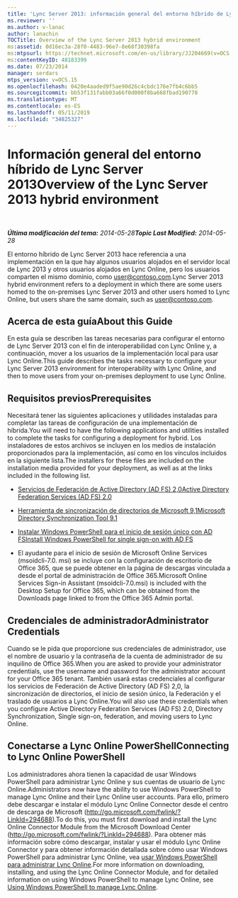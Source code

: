 ```yaml
---
title: 'Lync Server 2013: información general del entorno híbrido de Lync Server'
ms.reviewer: ''
ms.author: v-lanac
author: lanachin
TOCTitle: Overview of the Lync Server 2013 hybrid environment
ms:assetid: 0d16ec3a-28f0-4483-96e7-8e68f30398fa
ms:mtpsurl: https://technet.microsoft.com/en-us/library/JJ204669(v=OCS.15)
ms:contentKeyID: 48183399
ms.date: 07/23/2014
manager: serdars
mtps_version: v=OCS.15
ms.openlocfilehash: 0420e4aaded9f5ae90d26c4cbdc176e7fb4c6bb5
ms.sourcegitcommit: bb53f131fabb03a66f0d000f8ba668fbad190778
ms.translationtype: MT
ms.contentlocale: es-ES
ms.lasthandoff: 05/11/2019
ms.locfileid: "34825327"
---
```

<div data-xmlns="http://www.w3.org/1999/xhtml">

<div class="topic" data-xmlns="http://www.w3.org/1999/xhtml" data-msxsl="urn:schemas-microsoft-com:xslt" data-cs="http://msdn.microsoft.com/en-us/">

<div data-asp="http://msdn2.microsoft.com/asp">

# <a name="overview-of-the-lync-server-2013-hybrid-environment"></a><span data-ttu-id="b5280-102">Información general del entorno híbrido de Lync Server 2013</span><span class="sxs-lookup"><span data-stu-id="b5280-102">Overview of the Lync Server 2013 hybrid environment</span></span>

</div>

<div id="mainSection">

<div id="mainBody">

<span> </span>

<span data-ttu-id="b5280-103">_**Última modificación del tema:** 2014-05-28_</span><span class="sxs-lookup"><span data-stu-id="b5280-103">_**Topic Last Modified:** 2014-05-28_</span></span>

<span data-ttu-id="b5280-104">El entorno híbrido de Lync Server 2013 hace referencia a una implementación en la que hay algunos usuarios alojados en el servidor local de Lync 2013 y otros usuarios alojados en Lync Online, pero los usuarios comparten el mismo dominio, como user@contoso.com.</span><span class="sxs-lookup"><span data-stu-id="b5280-104">Lync Server 2013 hybrid environment refers to a deployment in which there are some users homed to the on-premises Lync Server 2013 and other users homed to Lync Online, but users share the same domain, such as user@contoso.com.</span></span>

<div>

## <a name="about-this-guide"></a><span data-ttu-id="b5280-105">Acerca de esta guía</span><span class="sxs-lookup"><span data-stu-id="b5280-105">About this Guide</span></span>

<span data-ttu-id="b5280-106">En esta guía se describen las tareas necesarias para configurar el entorno de Lync Server 2013 con el fin de interoperabilidad con Lync Online y, a continuación, mover a los usuarios de la implementación local para usar Lync Online.</span><span class="sxs-lookup"><span data-stu-id="b5280-106">This guide describes the tasks necessary to configure your Lync Server 2013 environment for interoperability with Lync Online, and then to move users from your on-premises deployment to use Lync Online.</span></span>

</div>

<div>

## <a name="prerequisites"></a><span data-ttu-id="b5280-107">Requisitos previos</span><span class="sxs-lookup"><span data-stu-id="b5280-107">Prerequisites</span></span>

<span data-ttu-id="b5280-108">Necesitará tener las siguientes aplicaciones y utilidades instaladas para completar las tareas de configuración de una implementación de híbrida.</span><span class="sxs-lookup"><span data-stu-id="b5280-108">You will need to have the following applications and utilities installed to complete the tasks for configuring a deployment for hybrid.</span></span> <span data-ttu-id="b5280-109">Los instaladores de estos archivos se incluyen en los medios de instalación proporcionados para la implementación, así como en los vínculos incluidos en la siguiente lista.</span><span class="sxs-lookup"><span data-stu-id="b5280-109">The installers for these files are included on the installation media provided for your deployment, as well as at the links included in the following list.</span></span>

  - [<span data-ttu-id="b5280-110">Servicios de Federación de Active Directory (AD FS) 2,0</span><span class="sxs-lookup"><span data-stu-id="b5280-110">Active Directory Federation Services (AD FS) 2.0</span></span>](http://go.microsoft.com/fwlink/p/?linkid=257305)

  - [<span data-ttu-id="b5280-111">Herramienta de sincronización de directorios de Microsoft 9,1</span><span class="sxs-lookup"><span data-stu-id="b5280-111">Microsoft Directory Synchronization Tool 9.1</span></span>](http://go.microsoft.com/fwlink/p/?linkid=257307)

  - [<span data-ttu-id="b5280-112">Instalar Windows PowerShell para el inicio de sesión único con AD FS</span><span class="sxs-lookup"><span data-stu-id="b5280-112">Install Windows PowerShell for single sign-on with AD FS</span></span>](http://go.microsoft.com/fwlink/p/?linkid=398710)

  - <span data-ttu-id="b5280-113">El ayudante para el inicio de sesión de Microsoft Online Services (msoidcli-7.0. msi) se incluye con la configuración de escritorio de Office 365, que se puede obtener en la página de descargas vinculada a desde el portal de administración de Office 365.</span><span class="sxs-lookup"><span data-stu-id="b5280-113">Microsoft Online Services Sign-in Assistant (msoidcli-7.0.msi) is included with the Desktop Setup for Office 365, which can be obtained from the Downloads page linked to from the Office 365 Admin portal.</span></span>

</div>

<div>

## <a name="administrator-credentials"></a><span data-ttu-id="b5280-114">Credenciales de administrador</span><span class="sxs-lookup"><span data-stu-id="b5280-114">Administrator Credentials</span></span>

<span data-ttu-id="b5280-115">Cuando se le pida que proporcione sus credenciales de administrador, use el nombre de usuario y la contraseña de la cuenta de administrador de su inquilino de Office 365.</span><span class="sxs-lookup"><span data-stu-id="b5280-115">When you are asked to provide your administrator credentials, use the username and password for the administrator account for your Office 365 tenant.</span></span> <span data-ttu-id="b5280-116">También usará estas credenciales al configurar los servicios de Federación de Active Directory (AD FS) 2,0, la sincronización de directorios, el inicio de sesión único, la Federación y el traslado de usuarios a Lync Online.</span><span class="sxs-lookup"><span data-stu-id="b5280-116">You will also use these credentials when you configure Active Directory Federation Services (AD FS) 2.0, Directory Synchronization, Single sign-on, federation, and moving users to Lync Online.</span></span>

</div>

<div>

## <a name="connecting-to-lync-online-powershell"></a><span data-ttu-id="b5280-117">Conectarse a Lync Online PowerShell</span><span class="sxs-lookup"><span data-stu-id="b5280-117">Connecting to Lync Online PowerShell</span></span>

<span data-ttu-id="b5280-118">Los administradores ahora tienen la capacidad de usar Windows PowerShell para administrar Lync Online y sus cuentas de usuario de Lync Online.</span><span class="sxs-lookup"><span data-stu-id="b5280-118">Administrators now have the ability to use Windows PowerShell to manage Lync Online and their Lync Online user accounts.</span></span> <span data-ttu-id="b5280-119">Para ello, primero debe descargar e instalar el módulo Lync Online Connector desde el centro de descarga de Microsoft (http://go.microsoft.com/fwlink/?LinkId=294688).</span><span class="sxs-lookup"><span data-stu-id="b5280-119">To do this, you must first download and install the Lync Online Connector Module from the Microsoft Download Center (http://go.microsoft.com/fwlink/?LinkId=294688).</span></span> <span data-ttu-id="b5280-120">Para obtener más información sobre cómo descargar, instalar y usar el módulo Lync Online Connector y para obtener información detallada sobre cómo usar Windows PowerShell para administrar Lync Online, vea [usar Windows PowerShell para administrar Lync Online](https://docs.microsoft.com/SkypeForBusiness/set-up-your-computer-for-windows-powershell/set-up-your-computer-for-windows-powershell).</span><span class="sxs-lookup"><span data-stu-id="b5280-120">For more information on downloading, installing, and using the Lync Online Connector Module, and for detailed information on using Windows PowerShell to manage Lync Online, see [Using Windows PowerShell to manage Lync Online](https://docs.microsoft.com/SkypeForBusiness/set-up-your-computer-for-windows-powershell/set-up-your-computer-for-windows-powershell).</span></span>

</div>

</div>

<span> </span>

</div>

</div>

</div>

